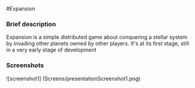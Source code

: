 #Expansion
### Brief description
Expansion is a simple distributed game about conquering a stellar system by invading other planets owned by other players. It's at its first stage, still in a very early stage of development

### Screenshots
![screenshot1] (Screens/presentationScreenshot1.png)
